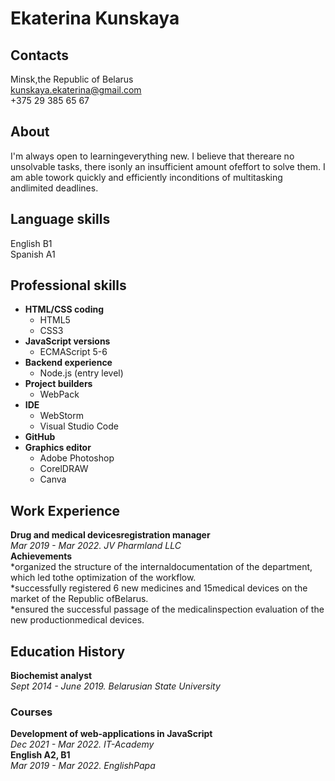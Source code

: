# **Ekaterina Kunskaya**

## **Contacts**  
Minsk,the Republic of Belarus  
kunskaya.ekaterina@gmail.com  
+375 29 385 65 67  

## **About**  
I'm always open to learningeverything new. I believe that thereare no unsolvable tasks, there isonly 
an insufficient amount ofeffort to solve them. I am able towork quickly and efficiently inconditions 
of multitasking andlimited deadlines.

## **Language skills**  
English B1  
Spanish A1  

## **Professional skills**
* **HTML/CSS coding**
  + HTML5
  + CSS3
* **JavaScript versions**
  + ECMAScript 5-6
* **Backend experience**
  + Node.js (entry level)
* **Project builders**
  + WebPack
* **IDE**
  + WebStorm
  + Visual Studio Code
* **GitHub**
* **Graphics editor**
  + Adobe Photoshop
  + CorelDRAW
  + Canva
  
## **Work Experience**  
**Drug and medical devicesregistration manager**  
*Mar 2019 - Mar 2022. JV Pharmland LLC*  
**Achievements**  
*organized the structure of the internaldocumentation of the department, which led tothe optimization of the workflow.  
*successfully registered 6 new medicines and 15medical devices on the market of the Republic ofBelarus.  
*ensured the successful passage of the medicalinspection evaluation of the new productionmedical devices.  

## **Education History**  
**Biochemist analyst**  
*Sept 2014 - June 2019. Belarusian State University*  
### **Courses**  
**Development of web-applications in JavaScript**  
*Dec 2021 - Mar 2022. IT-Academy*  
**English A2, B1**  
*Mar 2019 - Mar 2022. EnglishPapa*  
